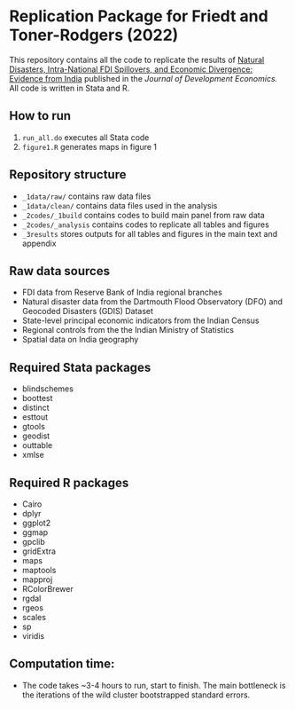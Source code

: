 # Replication Package for Friedt and Toner-Rodgers (2022) 

This repository contains all the code to replicate the results of [Natural Disasters, Intra-National FDI Spillovers, and Economic Divergence: Evidence from India](https://www.sciencedirect.com/science/article/abs/pii/S0304387822000438) published in the _Journal of Development Economics._ All code is written in Stata and R.

## How to run
  1. `run_all.do` executes all Stata code
  2. `figure1.R` generates maps in figure 1

## Repository structure
  - `_1data/raw/` contains raw data files
 -  `_1data/clean/` contains data files used in the analysis 
  - `_2codes/_1build` contains codes to build main panel from raw data
  - `_2codes/_analysis` contains codes to replicate all tables and figures 
  - `_3results` stores outputs for all tables and figures in the main text and appendix

## Raw data sources
  - FDI data from Reserve Bank of India regional branches
  - Natural disaster data from the Dartmouth Flood Observatory (DFO)  and Geocoded Disasters (GDIS)  Dataset
  - State-level principal economic indicators from the Indian Census
  - Regional controls from the the Indian Ministry of Statistics 
  - Spatial data on India geography

## Required Stata packages
  - blindschemes
  - boottest
  - distinct
  - esttout
  - gtools
  - geodist
  - outtable
  - xmlse

## Required R packages
  - Cairo
  - dplyr  
  - ggplot2 
  - ggmap 
  - gpclib
  - gridExtra   
  - maps 
  - maptools 
  - mapproj
  - RColorBrewer 
  - rgdal 
  - rgeos 
  - scales 
  - sp 
  - viridis 

## Computation time: 
  - The code takes ~3-4 hours to run, start to finish. The main bottleneck is the iterations of the wild cluster bootstrapped standard errors.
